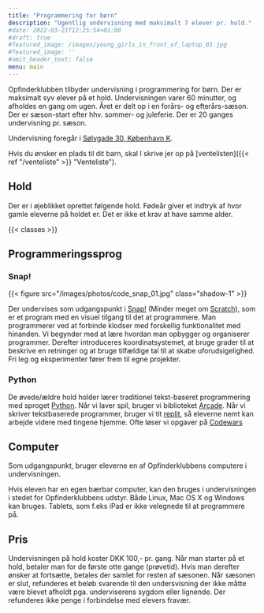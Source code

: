 ```yaml
---
title: "Programmering for børn"
description: "Ugentlig undervisning med maksimalt 7 elever pr. hold."
#date: 2022-03-21T12:25:54+01:00
#draft: true
#featured_image: /images/young_girls_in_front_of_laptop_01.jpg
#featured_image: ''
#omit_header_text: false
menu: main
---
```

Opfinderklubben tilbyder undervisning i programmering for børn. Der er maksimalt syv
elever på et hold. Undervisningen varer 60 minutter, og afholdes en gang om ugen.
Året er delt op i en forårs- og efterårs-sæson. Der er sæson-start efter hhv.
sommer- og juleferie. Der er 20 ganges undervisning pr. sæson.

Undervisning foregår i [Sølvgade 30, København K](https://goo.gl/maps/DUPtJCxwHj6chKGm6).

Hvis du ønsker en plads til dit barn, skal I skrive jer op på
[ventelisten]({{< ref "/venteliste" >}} "Venteliste").

## Hold
Der er i øjeblikket oprettet følgende hold. Fødeår giver et indtryk af hvor gamle
eleverne på holdet er. Det er ikke et krav at have samme alder.

{{< classes >}}

## Programmeringssprog

### Snap!
{{< figure src="/images/photos/code_snap_01.jpg" class="shadow-1" >}}

Der undervises som udgangspunkt i [Snap!](https://snap.berkeley.edu/)
(Minder meget om [Scratch](https://scratch.mit.edu/)), som er et program med en visuel
tilgang til det at programmere. Man programmerer ved at forbinde klodser med forskellig
funktionalitet med hinanden. Vi begynder med at lære hvordan man opbygger og organiserer
programmer. Derefter introduceres koordinatsystemet, at bruge grader til at beskrive
en retninger og at bruge tilfældige tal til at skabe uforudsigelighed. Fri leg og
eksperimenter fører frem til egne projekter.

### Python
De øvede/ældre hold holder lærer traditionel tekst-baseret programmering
med sproget [Python](https://www.python.org/). Når vi laver spil, bruger vi biblioteket
[Arcade](https://api.arcade.academy). Når vi skriver tekstbaserede programmer, bruger
vi tit [replit](https://replit.com/), så eleverne nemt kan arbejde videre med
tingene hjemme. Ofte løser vi opgaver på [Codewars](https://www.codewars.com/)


## Computer
Som udgangspunkt, bruger eleverne en af Opfinderklubbens computere i undervisningen.

Hvis eleven har en egen bærbar computer, kan den  bruges i undervisningen  i stedet for
Opfinderklubbens udstyr. Både Linux, Mac OS X og Windows kan bruges. Tablets, som
f.eks iPad er ikke velegnede til at programmere på.


## Pris
Undervisningen på hold koster DKK 100,- pr. gang. Når man starter på et hold, betaler
man for de første otte gange (prøvetid). Hvis man derefter ønsker at fortsætte, betales
der samlet for resten af sæsonen. Når sæsonen er slut, refunderes et beløb svarende til
den undersvisning der ikke måtte være blevet afholdt pga. underviserens sygdom eller
lignende. Der refunderes ikke penge i forbindelse med elevers fravær.